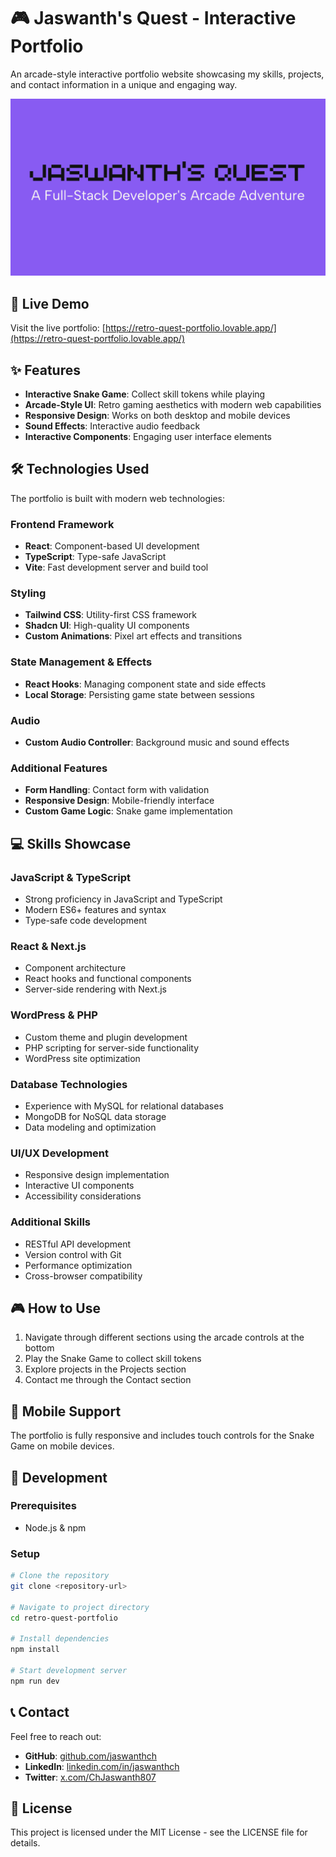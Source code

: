 
# 🎮 Jaswanth's Quest - Interactive Portfolio

An arcade-style interactive portfolio website showcasing my skills, projects, and contact information in a unique and engaging way.

![Jaswanth's Quest](public/og-image.png)

## 🚀 Live Demo

Visit the live portfolio: [https://retro-quest-portfolio.lovable.app/](https://retro-quest-portfolio.lovable.app/)

## ✨ Features

- **Interactive Snake Game**: Collect skill tokens while playing
- **Arcade-Style UI**: Retro gaming aesthetics with modern web capabilities
- **Responsive Design**: Works on both desktop and mobile devices
- **Sound Effects**: Interactive audio feedback
- **Interactive Components**: Engaging user interface elements

## 🛠️ Technologies Used

The portfolio is built with modern web technologies:

### Frontend Framework
- **React**: Component-based UI development
- **TypeScript**: Type-safe JavaScript
- **Vite**: Fast development server and build tool

### Styling
- **Tailwind CSS**: Utility-first CSS framework
- **Shadcn UI**: High-quality UI components
- **Custom Animations**: Pixel art effects and transitions

### State Management & Effects
- **React Hooks**: Managing component state and side effects
- **Local Storage**: Persisting game state between sessions

### Audio
- **Custom Audio Controller**: Background music and sound effects

### Additional Features
- **Form Handling**: Contact form with validation
- **Responsive Design**: Mobile-friendly interface
- **Custom Game Logic**: Snake game implementation

## 💻 Skills Showcase

### JavaScript & TypeScript
- Strong proficiency in JavaScript and TypeScript
- Modern ES6+ features and syntax
- Type-safe code development

### React & Next.js
- Component architecture
- React hooks and functional components
- Server-side rendering with Next.js

### WordPress & PHP
- Custom theme and plugin development
- PHP scripting for server-side functionality
- WordPress site optimization

### Database Technologies
- Experience with MySQL for relational databases
- MongoDB for NoSQL data storage
- Data modeling and optimization

### UI/UX Development
- Responsive design implementation
- Interactive UI components
- Accessibility considerations

### Additional Skills
- RESTful API development
- Version control with Git
- Performance optimization
- Cross-browser compatibility

## 🎮 How to Use

1. Navigate through different sections using the arcade controls at the bottom
2. Play the Snake Game to collect skill tokens
3. Explore projects in the Projects section
4. Contact me through the Contact section

## 📱 Mobile Support

The portfolio is fully responsive and includes touch controls for the Snake Game on mobile devices.

## 🔧 Development

### Prerequisites
- Node.js & npm 

### Setup
```bash
# Clone the repository
git clone <repository-url>

# Navigate to project directory
cd retro-quest-portfolio

# Install dependencies
npm install

# Start development server
npm run dev
```

## 📞 Contact

Feel free to reach out:
- **GitHub**: [github.com/jaswanthch](https://github.com/jaswanthch)
- **LinkedIn**: [linkedin.com/in/jaswanthch](https://linkedin.com/in/jaswanthch)
- **Twitter**: [x.com/ChJaswanth807](https://x.com/ChJaswanth807)

## 📄 License

This project is licensed under the MIT License - see the LICENSE file for details.

